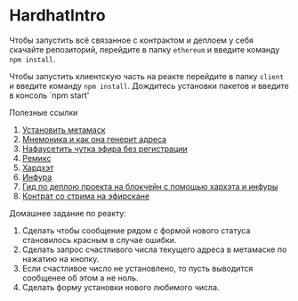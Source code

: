 # HardhatIntro

Чтобы запустить всё связанное с контрактом и деплоем у себя скачайте репозиторий, перейдите в папку `ethereum` и введите команду `npm install`.

Чтобы запустить клиентскую часть на реакте перейдите в папку `client` и введите команду `npm install`. Дождитесь установки пакетов и введите в консоль `npm start'

Полезные ссылки
1. <a href="https://metamask.io/">Установить метамаск</a>
2. <a href="https://iancoleman.io/bip39/">Мнемоника и как она генерит адреса</a>
3. <a href="https://faucets.chain.link/rinkeby">Нафаусетить чутка эфира без регистрации</a>
4. <a href="https://remix.ethereum.org/">Ремикс</a>
5. <a href="https://hardhat.org/getting-started/">Хардхэт</a>
6. <a href="https://infura.io/">Инфура</a>
7. <a href="https://dev.to/emanuelferreira/how-to-deploy-smart-contract-to-rinkeby-testnet-using-infura-and-hardhat-5ddj">Гид по деплою проекта на блокчейн с помощью хархэта и инфуры</a>
8. <a href="https://rinkeby.etherscan.io/address/0x728f7cb1de3C0b85a1D3D0db5568B6b328182f37">Контрат со стрима на эфирскане</a>

Домашнее задание по реакту:
1. Сделать чтобы сообщение рядом с формой нового статуса становилось красным в случае ошибки.
2. Сделать запрос счастливого числа текущего адреса в метамаске по нажатию на кнопку.
3. Если счастливое число не установлено, то пусть выводится сообщенее об этом а не ноль.
4. Сделать форму установки нового любимого числа.
